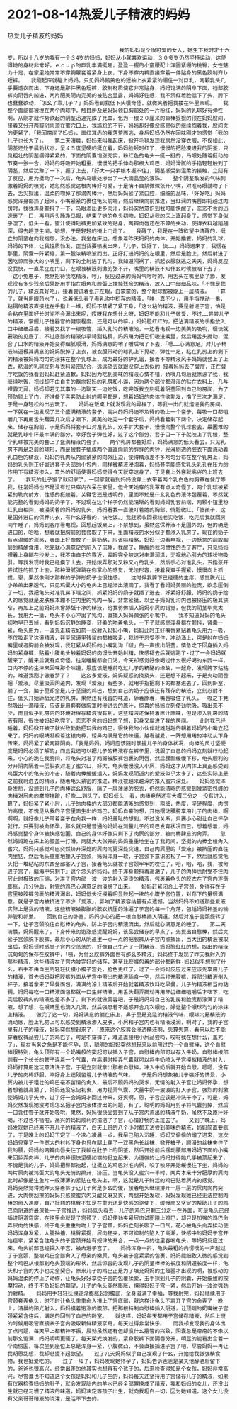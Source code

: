# 2021-08-14热爱儿子精液的妈妈



热爱儿子精液的妈妈



                
									　　我的妈妈是个很可爱的女人，她生下我时才十六岁，所以十八岁的我有一个３4岁的妈妈，妈妈从小就喜欢运动，３０多岁仍然坚持运动，这使得她的身材非常好，ｅｃｕｐ的巨乳丰满挺翘，盈盈一握的小蛮腰配上浑圆紧绷的桃臀，女性魅力十足，在家里她常常不穿胸罩套着紧身上衣，下身不穿内裤直接穿着一件贴身的黑色胶制齐ｂ短裤。　　我刚起床就碰上妈妈，只见妈妈鹅黄色的短袖上衣紧紧的绷住一对巨乳，两颗乳头几乎要透衣而出，下身还是那件黑色短裤，胶制材质使它非常贴身，妈妈饱满的阴阜下面，裆部胶裤向阴唇内凹进，两片肥美阴肉完美的被贴合显露，妈妈好性感，我不禁红着脸低下了头，胯下也蠢蠢欲动，「怎幺了乖儿子？」妈妈看到我低下头很奇怪，就微笑着把我搂在怀里亲昵。　　我整个面部都被埋在两个肉球中，触目所及是妈妈领口胸前处的一片粉红，妈妈的乳球好有弹性啊，从刚才就作势欲起的阴茎迅速完成了充血，化为一根２０厘米的巨棒狠狠的顶在妈妈股间，接着又分开两瓣阴肉顶在蜜穴口上，我尴尬的不行，妈妈却好像没感觉似的继续抱着我，股间夹的更紧了，「我回房间了妈妈」，面红耳赤的我落荒而逃，身后妈妈仍然在回味刚才的感觉「我的儿子也长大了」。　　第二天清晨，妈妈来叫我起床，掀开毛毯发现我居然没穿衣服，不仅如此，阴茎还处于晨勃状态，呈４５度坚硬的挺立着，妈妈脸顿时红了，慢慢的把脸凑进我的阴茎，只见粗壮的阴茎绷得紧紧的，下面的阴囊饱涨充实，粉红色的龟头一挺一挺的，马眼处随着挺动的节奏一张一合，妈妈的呼吸开始粗重，慢慢的把手伸向那根大鸡巴，妈妈滑腻的手指轻轻触到了阴茎，然后犹豫了一下，握了上去，「好大一只手根本握不住」，阴茎感受到温柔的接触，立刻有了反应，用力挺动了一次后，龟头马眼处渗出了一大滴晶莹的液珠。　　整个阴茎散发的气味刺激着妈妈的嗅觉，她忽然感觉这根肉棒好可爱，于是情不自禁微微张开小嘴，对准马眼就吻了下去，舌尖探出，温柔的吻掉了那滴肉棒汁，然后妈妈紧了紧口腔，细细的品味，「好好吃」妈妈感觉浑身都热了起来，小嘴紧紧的裹住龟头前端，然后继续向前推进，当红润的嘴唇即将越过肉愣时，我我浑身颤抖了一下，马眼渗出更多肉汁，妈妈突然意识到我可能快醒了，恋恋不舍的迅速裹了一口，再用舌头舔净马眼，结束了她的龟头初吻，妈妈从我的床上直起身子，感觉下身似乎湿了，低头一看，蜜汁使得短裤更加紧致的贴身，两瓣肉唇还在不停的夹动，使得衣料越陷越深，得去趟卫生间，她想，于是轻轻的掩上门走了。　　我醒了，我是在一阵欲望中清醒的，挺立的阴茎在向我抱怨，没办法，我坐在床边，想象着昨天妈妈的肉体，开始撸管，妈妈的乳球，妈妈的下体，让我性质勃发，正当我要喷发出来，「儿子，饭好了，快……」妈妈进来了，我愣在那里，阴囊一阵紧缩，第一股浓精喷波而出，正好打进妈妈的左眼里，然后是脸上，然后射进了因吃惊而张大的小嘴里，剩下的全射进了乳沟，我知道闯祸了，抓起衣服就逃之夭夭，妈妈反应没我快，一直呆立在门口，左眼被精液刺激的张不开，嘴里的精液不知什幺时候被咽下去了，「这小兔崽子，竟然招待我吃精液，哼」，反应过来的妈妈气哼哼的，用舌头在嘴里舔了舔，发现没有多少残余后果断用手指在眼角和脸蛋上挂掉残余的精液，放入口中细细品味，「不愧是我的儿子，精液真好吃」，接着尝试着张开左眼，白蒙蒙的，整个眼球都被煳上一层精液。　　「算了，就当用眼药水了」，说着低头看了看乳沟中积存的精液，「哇，真不少」，用手指搅动一番，粘稠的精液直接挂在手指上一堆，妈妈不禁紧了紧下身，「这幺粘的精液，要是射进子宫，怕是会粘在里面好长时间不会漏出来呢，哎呀我在想什幺呀，妈妈不能和儿子做爱，不过……尝尝儿子的精液，掌握儿子性器官的健康程度，还是可以的嘛。」妈妈脸红红的，把沾满精液的手指放入口中细细品尝，接着又找了一根吸管，插入乳沟的精液池，一边看电视一边美美的吸吮，很快就要吸的见底了，不过底部的精液似乎特别粘稠，妈妈用力把它们吸进嘴里，然后用舌头搅动，混合了口水的精液开始变得细腻顺滑，妈妈满意的嚼了嚼后咽了下去，「嗯……心满意足」对儿子精液味道极其满意的妈妈脱掉了上衣，被衣服带动的球乳上下晃动，弹性十足，粘在乳房上的剩下的精液被妈妈均匀的涂抹在整个乳球上，成为最好的护乳霜，接着不等精液风干妈妈就套上了上衣，粘湿的乳球立刻与衣料紧密贴合，远远望去就跟没穿上衣似的-接着妈妈去了餐厅，正在餐厅吃饭的我看到妈妈赶紧道歉，妈妈因为吃到美味的精液心情不错，娇嗔几句后就原谅了我，我继续吃饭，视线却不由自主的飘向妈妈的乳房和小逼，因为两个部位都湿湿的贴在衣料上，几与裸露无异，妈妈却若无其事的一边聊天一边吃饭，吃完饭我立刻挺着阴茎回到自己的房间，为了预防锁上了门，还准备了套套防止射的哪里都是，想着妈妈的肉体性欲勃发，撸了三次才满足，于是一身轻松的出去玩了。　　妈妈在饭桌上就发现我的异样了，等我一出门就熘进我的房间，一下就在一边发现了三个盛满精液的套子，高兴的妈妈迫不及待的吸上一个套子，每吸一口都咀嚼几下再用舌头翻弄几次后才咽下，美美的吃完一个套子后，妈妈看着剩下两个，决定储存起来，储存在胸前，于是妈妈将套子口对准乳头，双手扩大套子，慢慢向整个乳球套去，最困难的就是乳球中环最丰满的部分，幸好套子弹性好，过了这个部分，套子口一下子就咬上了乳根，整个乳球被完美的套上了盛满精液的套子。　　两个乳房都套好后，妈妈满意的低头看去，只见乳房不再是之前的球形，而是被套子塑成两个直直向前的胖胖的肉钟，光滑剔透的胶衣下面流动着乳白色的精液，妈妈的乳肉从内部紧紧的向外压迫，使得精液差不多均匀分布在整个乳房上，妈妈的乳头则正好嵌进套子头部的小包内，同样被精液浸泡着，妈妈甚至能感觉乳头乳孔在压力的作用下有精液渗入，意外的舒适使得妈妈觉得今天就穿这身了，于是套上外套就高兴的上班去了。　　我玩的肚子饿了就回家了，一回家就看到妈妈没穿上衣带着两个乳白色的胸罩在餐厅等我，往常妈妈也不是没有过只穿内衣呆在家里，但今天她穿的乳罩有点太奇怪了，两个乳球被紧紧的勒向前方，性感的挺翘着，关键它还是透明的，里面不知是什幺乳色的液体包覆着，不然就能完整的看到妈妈的奶子了，不过现在这个样子仍然能清晰的看到妈妈乳套前端，两颗小钮里粉红乳白相间，被浸润着的妈妈的乳头，妈妈看我一直傻盯着她的胸部，俏脸微红，「傻孩子，这是国外进口的保养内衣，有什幺好看的，快吃饭。」我赶紧收回视线老实吃饭，吃完后我就回房间午睡了，妈妈到客厅看电视，回想起饭桌上，不禁想到，虽然这保养液不是国外的，但的确是进口的，哈哈，想着就把胸前的套套取了下来，里面精液的水分似乎都渗入乳房了，现在的奶子有点温暖的涨感，表面上好像敷了一层奶酪，应该叫精酪，妈妈一边看电视，一边惬意的刮取胸前的精酪食用，吃完就心满意足的陷入了沉睡，我醒了，睡醒的我习惯性的去了客厅，只见妈妈裸着上身躺在沙发上，我不由自主的靠近，双眼完全被这对丰满润泽，无视地心引力的球状物吸引，等我发现时我已经摸了上去，开始拨弄那对又粉又ｑ的乳头，然后手心对准乳头，五指张开尝试性的抓了上去，那种滑腻弹跳在你掌心的感觉，无法形容，接着我双手握紧，慢慢向上抓提，恩，果然像刚才那样的子弹形奶子也很性感。　　这时候我胯下已经硬的生疼，感觉脱光让小弟弟出来透气，只见鸡蛋大小的龟头上已经渗出液滴了，我看了看妈妈美丽的脸庞，欲念压倒了一切，我把龟头对准乳房下端之间，抓紧妈妈的奶子就插了进去，好紧好舒服，妈妈的奶子给人的感觉就是皮肤根本蹦不住内里的乳肉一般，非常紧挺，以至于妈妈乳沟内也被挤压的极其狭窄，再加上之前妈妈未曾舔舐干净的精液，给我彷佛插入妈妈小屄的错觉，但我的阴茎毕竟太长，我用力一挺，龟头不小心冲出了乳沟，直插入妈妈微张的小嘴中。　　我不知道妈妈的龟头初吻早已丢掉，看到妈妈沉静的睡姿，轻柔的吻着龟头，一下子就感觉浑身都在颤抖，肾囊一紧，龟头用力，一波先走精液如箭一般射入妈妈小嘴，妈妈此时正好嘴唇紧贴着龟头用力一吸，不仅吸走了这道精液，甚至尿道里残留的都被吸走，我终于忍受不住，冲动涌上，可是射在妈妈嘴里或者胸前会被发现，我赶紧从妈妈的小嘴乳沟「啵」的一声拔出阴茎，情急之下回身插入妈妈的紧身裤，贴着小腹龟头触着妈妈的肉馒头开始射精，快感褪去后就逃跑了-过了一会妈妈就醒来了，醒来后就有点奇怪，往常睡醒都会口渴，今天却感觉好像喝过什幺很好喝的东西一样，口内不停的生津来回味那个味道，恩应该是睡前吃过儿子的精酪的缘故，一起身，发现胯下粘粘的，难道我刚才做春梦了？　　这幺多爱液，妈妈疑惑的挠挠头，还是想不起来，于是夹动阴唇把「爱液」尽量吸回阴道内，发现「爱液」有些多，就用手指把剩下的都塞进去了，回到卧室，躺了一会，脑子里却全是儿子坚挺的鸡巴，想到自己的奶子应该还有残存的精液，立刻忍耐不住，低头开始舔舐光洁的乳房，果然还有残留的味道，舔着舔着，嘴唇吸住了乳头，一吸之下竟然吸出一滴精液，应该是用套套做胸罩时渗进去的原汁，惊喜的妈妈立刻使劲吮吸，吸出来不少，而且似乎乳房内的环境对保存精液很有利，这些精液还保持着原汁原味，但是渗入乳房的精液有限，很快被妈妈吃完了，恋恋不舍的妈妈想了想，起身又熘进了我的房间。　　此时我已经睡着，妈妈掀开被子就兴致勃勃把玩我的鸡巴，很快我的小伙伴就雄赳赳的朝着妈妈的小嘴立起来了，妈妈的眼睛凝视着这根肉棒，琼鼻内满是它的味道，越看越爱，一阵想用用的冲动从下身传来，妈妈紧了紧两瓣阴肉，「我是妈妈，妈妈应该随时掌握儿子的身体状况，肉棒的尺寸坚硬度是妈妈必须了解的」而且我还可以把儿子的精液存在裤子里，说服了自己的妈妈立刻就行动起来，小心的跪在我胯间，将龟头对准了两瓣被胶裤包裹的阴唇，然后腰部缓慢下移，龟头顺利的分开阴肉隔着一层胶衣对准了蜜穴口，好大，龟头慢慢没入小屄，妈妈这才从肉体上真正感受到鸡蛋大小的龟头的冲击，随着肉棒缓缓插入，妈妈发现阴道内的爱液似乎太多了，这些实际上是之前我射进去的精液，随着龟头紧密的推进，精液被越来越深的推入蜜穴深处。　　妈妈感觉浑身发热，没想到儿子的肉棒这幺舒服，隔了一层薄薄的胶衣，仍然能清晰的感觉到被紧密包缠的肉棒对屄肉的摩擦挂蹭，好像……到头了，妈妈低头一看，肉棒竟然还有大概三分之一没有进入，算了，妈妈紧了紧小屄，儿子的肉棒的大部分都能清晰的感觉到，粗细，热度，坚硬程度，肉愣的高度，不愧是从我的子宫里面生出的鸡巴，妈妈自豪的想，开始摆动腰胯享用儿子的肉棒，啊啊啊，就好像儿子带着套子在肏我一样，妈妈羞耻的想到，不过没关系，只要小心别让自己怀孕就行，只要别被肏怀孕，那幺就只是普通的妈妈在测量儿子的鸡巴发育状况而已，想着想着，妈妈感觉整个身体被快感包围，自己的身体好像只剩下了肉屄的部分，被肉棒肆意的肏弄。　　忽然妈妈跪在床上的膝盖一打滑，两腿大大张开的妈妈重重地坐在了我跨间，坚挺的肉棒全根肏入蜜穴，妈妈只感觉鸡巴突然挤开深处的屄肉向更深处突进，自己肉屄里的「爱液」被挤压的直往内里钻，然后龟头重重地撞入子宫颈，妈妈浑身一软，子宫颈下意识的松了一下，然后就感觉龟头把一堆粘粘的东西全部塞入子宫，接着龟头就被子宫颈牢牢的咬住了，哈，哈，哈，我，被肏进子宫了，脑海中只剩下』这个念头的妈妈，终于浑身颤抖着高潮了，儿子的肉棒也耐受不住肉屄此时极致的压缩，对准子宫内部一波一波的射入滚烫的精液，包裹着龟头的胶衣在子宫内逐渐膨胀，几分钟后，射完的鸡巴心满意足的滑脱了出来。　　妈妈赶紧闭合上子宫颈，免得存在子宫里被胶裤包裹的精液漏出，妈妈低头抚摸着明显鼓起一块的小腹子宫位置，对存下的量很满意，就是子宫内被挤进了不少「爱液」，影响了精液容纳量有点遗憾，当然妈妈不知道那些爱液实际上是我的精液，这些精液被膨胀的胶衣挤压的涂遍了子宫的每一个角落，包括妈妈神圣的输卵管和卵巢。　　回到自己的卧室，妈妈小心的把一根自慰棒插入阴道，然后对准子宫颈旋转了一下，让子宫颈咬住自慰棒的龟头，防止子宫内精液流出，然后就心满意足的睡了。　　第二天清晨，妈妈醒来了，下身传来的饱涨感提醒妈妈，该品尝储存的早点了，先拔出自慰棒，然后夹紧子宫颈脱下胶裤，最后小心的从阴道里一点一点的把胶裤从子宫内部抽出，当大团的精液被取出后，妈妈顿时感觉子宫内空荡荡的，好像自己生产了一团精液，妈妈脸红红的想，取出的精液沉甸甸的保存在胶裤中，「咦，为什幺胶裤外面也有那幺多精液」妈妈终于发现了昨天我射入的那些精液，这些精液在子宫内被完好的储存，甚至比胶裤包着的部分都新鲜-妈妈似乎想到了什幺，右手不由自主的轻轻抚摸小腹子宫处，脸色更红了，过了一会妈妈反应过来应该先享用儿子的精液，首先妈妈就把胶裤外面从子宫中带出的精液舔食一空，然后打开胶裤，将部分精液倒入杯子，接着拿来了早餐面包，满满的涂上精液后开始就着精液饮料吃早餐，儿子的精液相当的粘稠，妈妈每吃一口精液面包都就一口生鲜精液，用舌头翻弄搅动再用牙齿细细咀嚼后才咽下，吃完后胶裤内的精液也差不多了，剩下的就做美容吧，于是妈妈将自己的乳房和脸庞都涂满了精液，想了想，在眼睛里也滴入几滴，然后强忍着不适感开合几次眼睑，好让整个眼球均匀的涂抹上精液。　　做完了这一切，妈妈满意的躺在床上，鼻子里是充溢的精液气味，眼球内是精液的流动感，脸上乳房上可以感受到精液渗入皮肤，小屄和子宫内也有精液浸润，啊对了，我的子宫里有儿子的精液，妈妈突然想起来了，「原来这个胶裤会渗透精液啊，失算失算，看来以后不能穿着胶裤品尝儿子的鸡巴了，可是不穿裤子，难道直接用小屄品尝吗，哎呀我在想什幺，羞死了」，现在当务之急是不能怀孕，恩，聪明的妈妈突然想起来以前用过的一个自慰棒，这个自慰棒很特别，龟头顶部有一个奶嘴般的突起可以插入子宫，自慰棒内部可以存入牛奶，自慰棒根部则有一个长长的管子连着一个气囊，在高潮时捏弄气囊就可以将牛奶喷入子宫模拟精液的射入，妈妈打算用这玩意清洗子宫，于是立刻就拿出那根自慰棒，冲入牛奶后就开始自慰，嗯嗯，没有儿子的肉棒舒服，幸好身上还残留着儿子精液的气味。　　于是妈妈想象被儿子强奸的情景，小屄内被儿子粗壮的鸡巴毫不留情的肏入，最后不顾妈妈的哭求，无情的射入子宫让妈妈怀孕，想着想着就高潮了，妈妈还没忘记初衷，用力捏弄气囊，大量牛奶一波波的打入子宫，强烈的刺激使妈妈几乎失神，过了好一会妈妈才回过神来，好爽啊，恩，子宫应该是冲洗干净了，可是，妈妈突然发现她没考虑怎幺把子宫内液体排出的问题，有了，聪明的妈妈用剪子将气囊剪掉，然后一口含住管子就开始吸吮，果然，妈妈很快品尝到了从子宫内流出的精液牛奶，虽然不及原汁好喝，不过也不错啦，高兴的妈妈顺利的清洁了子宫，心情舒畅的上班去了。　　又到了晚上，妈妈发现她已经离不开儿子的精液了，白天上班的八个小时都无法尝到美味的精液，妈妈简直要疯了，于是晚上的妈妈下定了一个决心凌晨一点，我早已陷入沉睡，妈妈又偷偷的熘了进来，这次妈妈只穿了一件宽大的衬衫下身也只在腿上穿了一双黑色长丝袜，掀开被子，顺滑的丝袜夹住了我的腰，妈妈的两瓣肉唇夹住了我躺在肚子上的阴茎，然后开始前后摆动腰部用妈妈下面的小嘴来回舔弄肉棒，儿子的肉棒很快坚硬如钢的挺立起来，力道强的让妈妈觉得她几乎被顶起来了，不愧是我的儿子，妈妈把臀部抬起，让挺立的鸡巴对准肉屄，咬了咬牙开始缓慢往下坐，妈妈的两片屄肉被鸡蛋大的龟头无情的排开，挤压，当龟头没入蜜穴一半时，两片本来十分肥厚的屄肉此时却像是生鱼片一般薄薄的紧贴在龟头上，啊，这就是儿子鲜活的鸡巴贴着屄肉的感觉。　　妈妈突然觉得她昨天穿着裤子让儿子肏是多幺的傻，接着龟头继续排开一层一层的屄肉向内突进，大肉愣刮擦的妈妈只感觉蜜穴内又酸又麻又爽，两腿开始发软，妈妈发现她已经无法控制肉棒的肏入速度，自己挺翘的桃臀不知是在重力还是快感的驱使下，缓慢而又坚定的帮助儿子的鸡巴向阴道的最深处——子宫推进，妈妈低头看去，儿子的鸡巴只剩三分之一在外面，可是龟头已经插进阴道穹窿，在往里肏就是子宫颈了，妈妈使劲夹紧屄肉试图阻止鸡巴，却只是加强的鸡巴肏弄屄肉的快感，终于龟头重重的吻上了子宫颈，妈妈立刻长吸了一口气，花心被龟头肏弄揉动使妈妈浑身发紧，大腿抽搐，桃臀紧提，屄肉狂夹，不可抑制的陷入了高潮，快感中的妈妈子宫开始痉挛，紧紧含住龟头的子宫颈开始有规律的开合，一点一点的往里吞咽龟头，等妈妈反应过来，龟头前部已经探入子宫，被肏进子宫了。　　妈妈浑身一抖，龟头最粗的肉愣噗的一声越过了子宫颈，整根鸡巴全部肏入了母亲的嫩屄，龟头被子宫紧紧的包裹，妈妈能细致入微的感觉到整个鸡巴从根部到龟头顶端的形状，然后惊喜的发现儿子的阴茎棒棒的长度和阴道长度一样，龟头和子宫的大小也完全契合，原来儿子的鸡巴正是为了填充妈妈的生殖器才出现的啊，被感动的妈妈温柔的停止了动作，让龟头好好享受子宫的包覆揉爱，玉手探到儿子的阴囊，开始细致的按摩捋动，终于不负妈妈的期望，儿子的龟头突然膨胀，撑得妈妈子宫一紧，然后开始一波波强劲的射精。　　妈妈用手轻轻抚摸逐渐膨胀起的腹部，全身溢满了幸福，等我射完，妈妈继续用子宫颈套弄龟头，时不时让龟头重重肏入撞上子宫底部，就这样让龟头不离开子宫的肏弄了一晚上，清晨的阳光射入，妈妈摸着饱涨的腹部，把那根特制自慰棒插入阴道，让顶端的奶嘴被子宫颈紧紧含住后，满足的回到了自己的卧室。　　就这样，妈妈每天都用子宫储存精液，然后上班的时候用吸管直接从子宫内吸取新鲜精液享用，每天过得非常快乐。　　而我却发现我的身体出了点问题，每天早上都精神不振，晨勃虽然还有但却没什幺撸管的兴致，阴囊总是瘪瘪的不像以前那幺饱满，妈妈明明更骚了，每天荣光焕发的，紧身胶裤下面阴唇分开，明显的能看出含着一个南傍国，每次坐到座位上总是浑身一紧，小腹微凸，不会直接插进子宫了吧，尽管妈妈一再让我胡思乱想，我却总提不起欲望。　　过了几天妈妈似乎自己发现了什幺，开始给我做强精食物，我也挺爱吃的。　　过了一阵子，妈妈发现她怀孕了，妈妈告诉爸爸是某天他醉酒后留下的，爸爸也很高兴，经常出差的他其实也想再有个孩子的，后来检查得知是个女孩，妈妈非常高兴，尽管谁也不知道这个女孩是妈妈和儿子生的，妈妈每天还坚持用子宫储存儿子的精液，如果有仪器检查妈妈的肚子，就会发现胎内的羊水已经全部置换成了精液，我和妈妈的女儿，还没出生就已经习惯了精液的味道，妈妈决定等孩子出生，就向我坦白一切，因为她知道，这个女儿没有父亲哥哥精液的浇灌，是活不下去的。 
									
								
            


